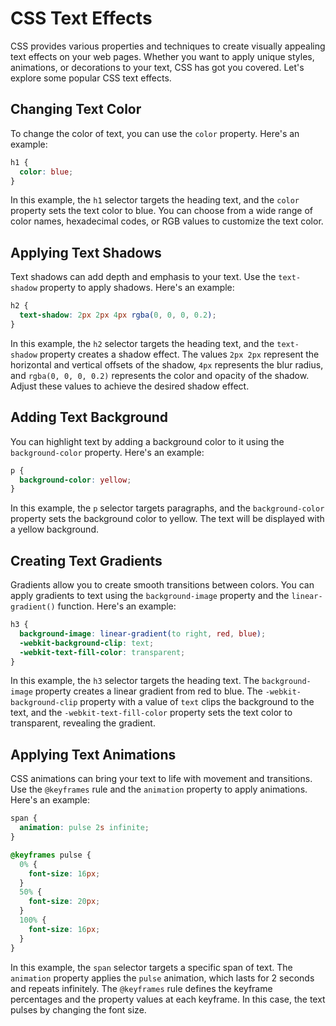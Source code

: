 
# CSS Text Effects

CSS provides various properties and techniques to create visually appealing text effects on your web pages. Whether you want to apply unique styles, animations, or decorations to your text, CSS has got you covered. Let's explore some popular CSS text effects.

## Changing Text Color

To change the color of text, you can use the `color` property. Here's an example:

```css
h1 {
  color: blue;
}
```

In this example, the `h1` selector targets the heading text, and the `color` property sets the text color to blue. You can choose from a wide range of color names, hexadecimal codes, or RGB values to customize the text color.

## Applying Text Shadows

Text shadows can add depth and emphasis to your text. Use the `text-shadow` property to apply shadows. Here's an example:

```css
h2 {
  text-shadow: 2px 2px 4px rgba(0, 0, 0, 0.2);
}
```

In this example, the `h2` selector targets the heading text, and the `text-shadow` property creates a shadow effect. The values `2px 2px` represent the horizontal and vertical offsets of the shadow, `4px` represents the blur radius, and `rgba(0, 0, 0, 0.2)` represents the color and opacity of the shadow. Adjust these values to achieve the desired shadow effect.

## Adding Text Background

You can highlight text by adding a background color to it using the `background-color` property. Here's an example:

```css
p {
  background-color: yellow;
}
```

In this example, the `p` selector targets paragraphs, and the `background-color` property sets the background color to yellow. The text will be displayed with a yellow background.

## Creating Text Gradients

Gradients allow you to create smooth transitions between colors. You can apply gradients to text using the `background-image` property and the `linear-gradient()` function. Here's an example:

```css
h3 {
  background-image: linear-gradient(to right, red, blue);
  -webkit-background-clip: text;
  -webkit-text-fill-color: transparent;
}
```

In this example, the `h3` selector targets the heading text. The `background-image` property creates a linear gradient from red to blue. The `-webkit-background-clip` property with a value of `text` clips the background to the text, and the `-webkit-text-fill-color` property sets the text color to transparent, revealing the gradient.

## Applying Text Animations

CSS animations can bring your text to life with movement and transitions. Use the `@keyframes` rule and the `animation` property to apply animations. Here's an example:

```css
span {
  animation: pulse 2s infinite;
}

@keyframes pulse {
  0% {
    font-size: 16px;
  }
  50% {
    font-size: 20px;
  }
  100% {
    font-size: 16px;
  }
}
```

In this example, the `span` selector targets a specific span of text. The `animation` property applies the `pulse` animation, which lasts for 2 seconds and repeats infinitely. The `@keyframes` rule defines the keyframe percentages and the property values at each keyframe. In this case, the text pulses by changing the font size.

